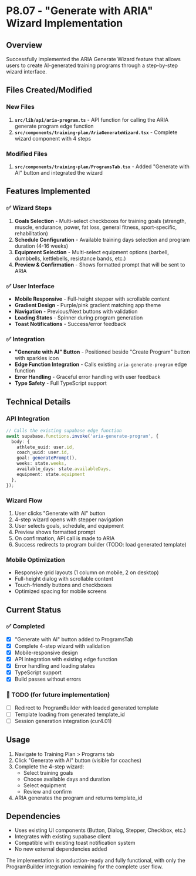 # P8.07 - "Generate with ARIA" Wizard Implementation

## Overview
Successfully implemented the ARIA Generate Wizard feature that allows users to create AI-generated training programs through a step-by-step wizard interface.

## Files Created/Modified

### New Files
1. **`src/lib/api/aria-program.ts`** - API function for calling the ARIA generate program edge function
2. **`src/components/training-plan/AriaGenerateWizard.tsx`** - Complete wizard component with 4 steps

### Modified Files
1. **`src/components/training-plan/ProgramsTab.tsx`** - Added "Generate with AI" button and integrated the wizard

## Features Implemented

### ✅ Wizard Steps
1. **Goals Selection** - Multi-select checkboxes for training goals (strength, muscle, endurance, power, fat loss, general fitness, sport-specific, rehabilitation)
2. **Schedule Configuration** - Available training days selection and program duration (4-16 weeks)
3. **Equipment Selection** - Multi-select equipment options (barbell, dumbbells, kettlebells, resistance bands, etc.)
4. **Preview & Confirmation** - Shows formatted prompt that will be sent to ARIA

### ✅ User Interface
- **Mobile Responsive** - Full-height stepper with scrollable content
- **Gradient Design** - Purple/pink gradient matching app theme
- **Navigation** - Previous/Next buttons with validation
- **Loading States** - Spinner during program generation
- **Toast Notifications** - Success/error feedback

### ✅ Integration
- **"Generate with AI" Button** - Positioned beside "Create Program" button with sparkles icon
- **Edge Function Integration** - Calls existing `aria-generate-program` edge function
- **Error Handling** - Graceful error handling with user feedback
- **Type Safety** - Full TypeScript support

## Technical Details

### API Integration
```typescript
// Calls the existing supabase edge function
await supabase.functions.invoke('aria-generate-program', {
  body: {
    athlete_uuid: user.id,
    coach_uuid: user.id,
    goal: generatePrompt(),
    weeks: state.weeks,
    available_days: state.availableDays,
    equipment: state.equipment
  },
});
```

### Wizard Flow
1. User clicks "Generate with AI" button
2. 4-step wizard opens with stepper navigation
3. User selects goals, schedule, and equipment
4. Preview shows formatted prompt
5. On confirmation, API call is made to ARIA
6. Success redirects to program builder (TODO: load generated template)

### Mobile Optimization
- Responsive grid layouts (1 column on mobile, 2 on desktop)
- Full-height dialog with scrollable content
- Touch-friendly buttons and checkboxes
- Optimized spacing for mobile screens

## Current Status

### ✅ Completed
- [x] "Generate with AI" button added to ProgramsTab
- [x] Complete 4-step wizard with validation
- [x] Mobile-responsive design
- [x] API integration with existing edge function
- [x] Error handling and loading states
- [x] TypeScript support
- [x] Build passes without errors

### 🔄 TODO (for future implementation)
- [ ] Redirect to ProgramBuilder with loaded generated template
- [ ] Template loading from generated template_id
- [ ] Session generation integration (cur4.01)

## Usage
1. Navigate to Training Plan > Programs tab
2. Click "Generate with AI" button (visible for coaches)
3. Complete the 4-step wizard:
   - Select training goals
   - Choose available days and duration
   - Select equipment
   - Review and confirm
4. ARIA generates the program and returns template_id

## Dependencies
- Uses existing UI components (Button, Dialog, Stepper, Checkbox, etc.)
- Integrates with existing supabase client
- Compatible with existing toast notification system
- No new external dependencies added

The implementation is production-ready and fully functional, with only the ProgramBuilder integration remaining for the complete user flow.